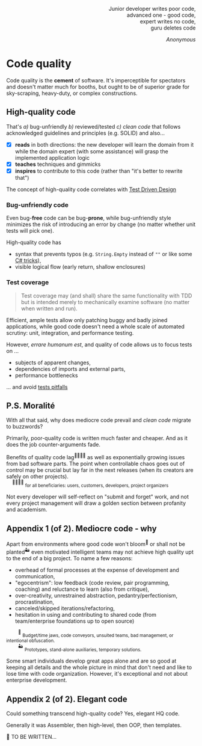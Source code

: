<p dir="rtl">,Junior developer writes poor code<br/>
,advanced one - good code<br/>
,expert writes no code<br/>
guru deletes code<br/></p>
<p dir="rtl"><i>Anonymous</i></p>

# Code quality

Code quality is the **cement** of software. It's imperceptible for spectators and doesn't matter much for booths, but ought to be of superior grade for sky-scraping, heavy-duty, or complex constructions.

## High-quality code

That's _a)_ bug-unfriendly _b)_ reviewed/tested _c)_ _clean code_ that follows acknowledged guidelines and principles (e.g. SOLID) and also...

- [x] **reads** in both directions: the new developer will learn the domain from it while the domain expert (with some assistance) will grasp the implemented application logic
- [x] **teaches** techniques and gimmicks
- [x] **inspires** to contribute to this code (rather than "it's better to rewrite that")

The concept of high-quality code correlates with [Test Driven Design](../design/readme+/tdd-ddd.md) 

### Bug-unfriendly code

Even bug-**free** code can be bug-**prone**, while bug-unfriendly style minimizes the risk of introducing an error by change (no matter whether unit tests will pick one).

High-quality code has

+ syntax that prevents typos (e.g. `String.Empty` instead of `""` or like some [C# tricks](../../.net/readme+/deduced/cs-hints.md)),
+ visible logical flow (early return, shallow enclosures)

### Test coverage

> Test coverage may (and shall) share the same functionality with TDD but is intended merely to mechanically examine software (no matter when written and run).

Efficient, ample tests allow only patching buggy and badly joined applications, while good code doesn't need a whole scale of automated scrutiny: unit, integration, and performance testing.

However, _errare humanum est_, and quality of code allows us to focus tests on ...

+ subjects of apparent changes,
+ dependencies of imports and external parts,
+ performance bottlenecks

... and avoid [tests pitfalls](../testing/tests-pitfalls.md)

## P.S. Moralité

With all that said, why does mediocre code prevail and _clean code_ migrate to buzzwords? 

Primarily, poor-quality code is written much faster and cheaper. And as it does the job counter-arguments fade.

Benefits of quality code lag<sup>:family_man_woman_boy_boy:</sup> as well as exponentially growing issues from bad software parts. The point when controllable chaos goes out of control may be crucial but lay far in the next releases (when its creators are safely on other projects).\
&nbsp;&nbsp;&nbsp;&nbsp;<sup>:family_man_woman_boy_boy:</sup>&nbsp;<sub>for all beneficiaries: users, customers, developers, project organizers</sub>

Not every developer will self-reflect on "submit and forget" work, and not every project management will draw a golden section between profanity and academism. 

## Appendix 1 (of 2). Mediocre code - why

Apart from environments where good code won't bloom<sup>:wilted_flower:</sup> or shall not be planted<sup>:desert:</sup> even motivated intelligent teams may not achieve high quality upt to the end of a big project. To name a few reasons:

+ overhead of formal processes at the expense of development and communication,
+ "egocentrism": low feedback (code review, pair programming, coaching) and reluctance to learn (also from critique),
+ over-creativity, unrestrained abstraction, pedantry/perfectionism, procrastination,
+ canceled/skipped iterations/refactoring,
+ hesitation in using and contributing to shared code (from team/enterprise foundations up to open source)

&nbsp;&nbsp;&nbsp;&nbsp;&nbsp;&nbsp;&nbsp;&nbsp;<sup>:wilted_flower:</sup>&nbsp;<sub>Budget/time jaws, code conveyors, unsuited teams, bad management, or intentional obfuscation.</sub>\
&nbsp;&nbsp;&nbsp;&nbsp;&nbsp;&nbsp;&nbsp;&nbsp;<sup>:desert:</sup>&nbsp;<sub>Prototypes, stand-alone auxiliaries, temporary solutions.</sub>

Some smart individuals develop great apps alone and are so good at keeping all details and the whole picture in mind that don't need and like to lose time with code organization. However, it's exceptional and not about enterprise development.

## Appendix 2 (of 2). Elegant code

Could something transcend high-quality code? Yes, elegant HQ code.

Generally it was Assembler, then high-level, then OOP, then templates.

🚧 TO BE WRITTEN...
